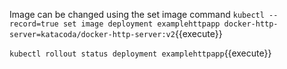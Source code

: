 Image can be changed using the set image command
`kubectl --record=true set image deployment examplehttpapp docker-http-server=katacoda/docker-http-server:v2`{{execute}}

`kubectl rollout status deployment examplehttpapp`{{execute}}
